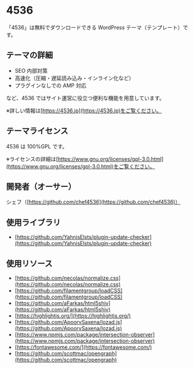 # 4536

「4536」は無料でダウンロードできる WordPress テーマ（テンプレート）です。

## テーマの詳細

-   SEO 内部対策
-   高速化（圧縮・遅延読み込み・インライン化など）
-   プラグインなしでの AMP 対応

など、4536 ではサイト運営に役立つ便利な機能を用意しています。

※詳しい情報は[https://4536.jp](https://4536.jp)をご覧ください。

## テーマライセンス

4536 は 100%GPL です。

※ライセンスの詳細は[https://www.gnu.org/licenses/gpl-3.0.html](https://www.gnu.org/licenses/gpl-3.0.html)をご覧ください。

## 開発者（オーサー）

シェフ（[https://github.com/chef4536](https://github.com/chef4536)）

## 使用ライブラリ

-   [https://github.com/YahnisElsts/plugin-update-checker](https://github.com/YahnisElsts/plugin-update-checker)

## 使用リソース

-   [https://github.com/necolas/normalize.css](https://github.com/necolas/normalize.css)
-   [https://github.com/filamentgroup/loadCSS](https://github.com/filamentgroup/loadCSS)
-   [https://github.com/aFarkas/html5shiv](https://github.com/aFarkas/html5shiv)
-   [https://highlightjs.org/](https://highlightjs.org/)
-   [https://github.com/ApoorvSaxena/lozad.js](https://github.com/ApoorvSaxena/lozad.js)
-   [https://www.npmjs.com/package/intersection-observer](https://www.npmjs.com/package/intersection-observer)
-   [https://fontawesome.com/](https://fontawesome.com/)
-   [https://github.com/scottmac/opengraph](https://github.com/scottmac/opengraph)
